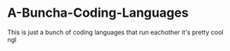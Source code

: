 # A-Buncha-Coding-Languages
This is just a bunch of coding languages that run eachother it's pretty cool ngl
